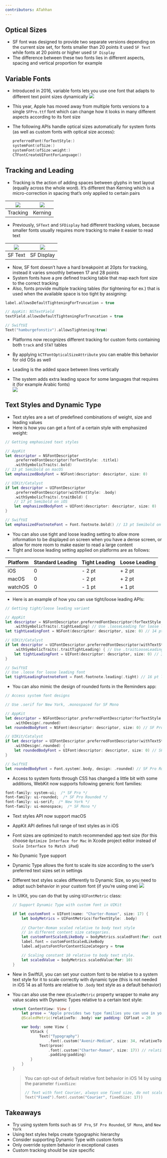 ```yaml
---
contributors: ATahhan
---
```


## Optical Sizes

* SF font was designed to provide two separate versions depending on the current size set, for fonts smaller than 20 points it used `SF Text` while fonts at 20 points or higher used `SF Display`
* The difference between these two fonts lies in different aspects, spacing and vertical proportion for example

## Variable Fonts

* Introduced in 2016, variable fonts lets you use one font that adapts to different text point sizes dynamically 
![][image-1]

* This year, Apple has moved away from multiple fonts versions to a single `SFPro.ttf` font which can change how it looks in many different aspects according to its font size
* The following APIs handle optical sizes automatically for system fonts (as well as custom fonts with optical size access):
	
	```swift
	preferredFont(forTextStyle:)
	systemFont(ofSize:)
	systemFont(ofSize:weight:)
	CTFontCreateUIFontForLanguage()
	```

## Tracking and Leading

* Tracking is the action of adding spaces between glyphs in text layout (equally across the whole word). It’s different than Kerning which is a micro-correction in spacing that’s only applied to certain pairs

| ![][image-2] | ![][image-3] |
| ----------- | ----------- |
| Tracking | Kerning |

* Previously, `SFText` and `SFDisplay` had different tracking values, because smaller fonts usually requires more tracking to make it easier to read text

| ![][image-4] | ![][image-5] |
| ----------- | ----------- |
| SF Text | SF Display |

* Now, SF font doesn’t have a hard breakpoint at 20pts for tracking, instead it varies smoothly between 17 and 28 points
* System fonts have a pre defined tracking table that map each font size to the correct tracking
* Also, fonts provide multiple tracking tables (for tightening for ex.) that is used when the available space is too tight by assigning: 

```swift
label.allowsDefaultTighteningForTruncation = true

// AppKit: NSTextField
textField.allowsDefaultTighteningForTruncation = true

// SwiftUI
Text("hamburgefonstiv").allowsTightening(true)
```
* Platforms now recognizes different tracking for custom fonts containing both `track` and `STAT` tables
* By applying `kCTFontOpticalSizeAttribute` you can enable this behavior for old OSs as well

* Leading is the added space between lines vertically
* The system adds extra leading space for some languages that requires it (for example Arabic fonts)  
![][image-6]

## Text Styles and Dynamic Type

* Text styles are a set of predefined combinations of weight, size and leading values
* Here is how you can get a font of a certain style with emphasized weight:

```swift
// Getting emphasized text styles

// AppKit
let descriptor = NSFontDescriptor
	.preferredFontDescriptor(forTextStyle: .title1)
	.withSymbolicTraits(.bold)
// 13 pt Semibold on macOS
let emphasizedBodyFont = NSFont(descriptor: descriptor, size: 0)

// UIKit/Catalyst
if let descriptor = UIFontDescriptor
	.preferredFontDescriptor(withTextStyle: .body)
	.withSymbolicTraits(.traitBold) {
	// 17 pt Semibold on iOS
	let emphasizedBodyFont = UIFont(descriptor: descriptor, size: 0)
}

// SwiftUI
let emphasizedFootnoteFont = Font.footnote.bold() // 13 pt Semibold on iOS
```

* You can also use tight and loose leading setting to allow more information to be displayed on screen when you have a dense screen, or allow for more room to make easier to read a large content
* Tight and loose leading setting applied on platforms are as follows:

| Platform | Standard Leading | Tight Leading | Loose Leading |
| ----------- | ----------- | ----------- | ----------- |
| iOS | 0 | - 2 pt | + 2 pt |
| macOS | 0 | - 2 pt | + 2 pt |
| watchOS | 0 | - 1 pt | + 1 pt |

* Here is an example of how you can use tight/loose leading APIs:
	
```swift
// Getting tight/loose leading variant

// AppKit
let descriptor = NSFontDescriptor.preferredFontDescriptor(forTextStyle: .headline)
	.withSymbolicTraits(.tightLeading) // Use .looseLeading for loose leading font
let tightLeadingFont = NSFont(descriptor: descriptor, size: 0) // 14 pt line height

// UIKit/Catalyst
if let descriptor = UIFontDescriptor.preferredFontDescriptor(withTextStyle: .title1)
	.withSymbolicTraits(.traitTightLeading) { // Use .traitLooseLeading for loose leading
	let tightLeadingFont = UIFont(descriptor: descriptor, size: 0) // 36 pt line height
}

// SwiftUI
// Use .loose for loose leading font
let tightLeadingFootnoteFont = Font.footnote.leading(.tight) // 16 pt line height on iOS
```

* You can also mimic the design of rounded fonts in the Reminders app:

```swift
// Access system font designs

// Use .serif for New York, .monospaced for SF Mono

// AppKit
let descriptor = NSFontDescriptor.preferredFontDescriptor(forTextStyle: .body)
	.withDesign(.rounded)
let roundedBodyFont = NSFont(descriptor: descriptor, size: 0) // SF Pro Rounded

// UIKit/Catalyst
if let descriptor = UIFontDescriptor.preferredFontDescriptor(withTextStyle: .body)
	.withDesign(.rounded) {
	let roundedBodyFont = UIFont(descriptor: descriptor, size: 0) // SF Pro Rounded
}

// SwiftUI
let roundedBodyFont = Font.system(.body, design: .rounded) // SF Pro Rounded
```

* Access to system fonts through CSS has changed a little bit with some additions, WebKit now supports following generic font families:
	
```css
font-family: system-ui;  /* SF Pro */
font-family: ui-rounded;  /* SF Pro Rounded */
font-family: ui-serif;  /* New York */
font-family: ui-monospace;  /* SF Mono */
```

* Text styles API now support macOS
* AppKit API defines full range of text styles as in iOS
* Font sizes are optimized to match recommended app text size (for this choose `Optimize Interface for Mac` in Xcode project editor instead of `Scale Interface to Match iPad`)
* No Dynamic Type support

* Dynamic Type allows the font to scale its size according to the user’s preferred text sizes set in settings
* Different text styles scales differently to Dynamic Size, so you need to adopt such behavior in your custom font (if you’re using one)
	![][image-7]
* In UIKit, you can do that by using `UIFontMetric` class:

	```swift
	// Support Dynamic Type with custom font in UIKit

	if let customFont = UIFont(name: "Charter-Roman", size: 17) {
		let bodyMetrics = UIFontMetrics(forTextStyle: .body)
		
		// Charter-Roman scaled relative to body text style
		// in different content size categories.
		let customFontScaledLikeBody = bodyMetrics.scaledFont(for: customFont)
		label.font = customFontScaledLikeBody
		label.adjustsFontForContentSizeCategory = true

		// Scaling constant 10 relative to body text style.
		let scaledValue = bodyMetrics.scaledValue(for: 10)
	}
	```

* New in SwiftUI, you can set your custom font to be relative to a system text style for it to scale correctly with dynamic type (this is not needed in iOS 14 as all fonts are relative to `.body` text style as a default behavior)
* You can also use the new `@ScaledMetric` property wrapper to make any value scales with Dynamic Types relative to a certain text style:

	```swift
	struct ContentView: View {
		let prose = "Apple provides two type families you can use in your iOS apps. San Francisco (SF). San Francisco is a sans serif type family that includes SF Pro, SF Pro Rounded, SF Mono, SF Compact, and SF Compact Rounded."
		@ScaledMetric(relativeTo: .body) var padding: CGFloat = 20

		var body: some View {
	    	VStack {
	        	Text("Typography")
	            	.font(.custom("Avenir-Medium", size: 34, relativeTo: .title))
	        	Text(prose)
	            	.font(.custom("Charter-Roman", size: 17)) // relative is not needed in iOS 14 because it's implied
	            	.padding(padding)
	    	}
		}
	}
	```

	> You can opt-out of default relative font behavior in iOS 14 by using the parameter `fixedSize`:
	> ```swift
	> // Text with font Courier, always use fixed size, do not scale according to user setting.
	> Text("Fixed").font(.custom("Courier", fixedSize: 17))
	> ```

## Takeaways

* Try using system fonts such as `SF Pro`, `SF Pro Rounded`, `SF Mono`, and `New York`
* Using text styles helps create typographic hierarchy
* Consider supporting Dynamic Type with custom fonts
* Only override system behavior in exceptional cases
* Custom tracking should be size specific

[image-1]:	../../../images/notes/wwdc20/10175/variable_font.png
[image-2]:	../../../images/notes/wwdc20/10175/font_tracking.png
[image-3]:	../../../images/notes/wwdc20/10175/font_kerning.png
[image-4]:	../../../images/notes/wwdc20/10175/sf_text_tracking.png
[image-5]:	../../../images/notes/wwdc20/10175/sf_display_tracking.png
[image-6]:	../../../images/notes/wwdc20/10175/line_height_leading.png
[image-7]:	../../../images/notes/wwdc20/10175/fonts_dynamic_type.png

